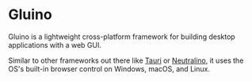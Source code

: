 # Gluino

Gluino is a lightweight cross-platform framework for building desktop applications with a web GUI.

Similar to other frameworks out there like [Tauri](https://github.com/tauri-apps/tauri) or [Neutralino](https://github.com/neutralinojs/neutralinojs), it uses the OS's built-in browser control on Windows, macOS, and Linux.

